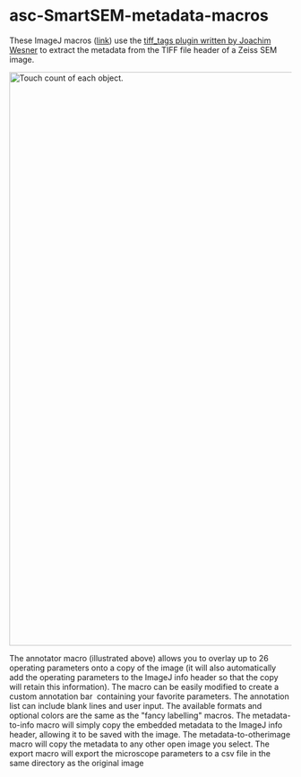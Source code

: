 # asc-SmartSEM-metadata-macros
<p>These ImageJ macros (<a href="https://github.com/peterjlee/asc-SmartSEM-metadata-macros" Title = "Applied Superconductivity Center Carl Zeiss SmartSEM Metadata Utilities Macro Directory" >link</a>) use the <a href="https://imagej.nih.gov/ij/plugins/tiff-tags.html">tiff_tags plugin written by Joachim Wesner</a> to extract the metadata from the TIFF file header of a Zeiss SEM image.</p>
<p><img src="http://fs.magnet.fsu.edu/~lee/asc/ImageJUtilities/IA_Images/AnnotatedSmartSEMexample_1024w.jpg" alt="Touch count of each object." width="1024"  /></p><p>The annotator macro (illustrated above) allows you to overlay up to 26 operating parameters onto a copy of the image (it will also automatically add the operating parameters to the ImageJ info header so that the copy will retain this information). The macro can be easily modified to create a custom annotation bar  containing your favorite parameters. The annotation list can include blank lines and user input. The available formats and optional colors are the same as the &quot;fancy labelling&quot; macros. The metadata-to-info macro will simply copy the embedded metadata to the ImageJ info header, allowing it to be saved with the image. The metadata-to-otherimage macro will copy the metadata to any other open image you select. The export macro will export the microscope parameters to a csv file in the same directory as the original image</p>
